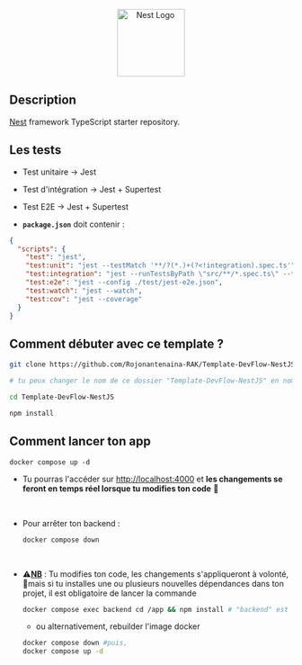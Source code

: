 <p align="center">
  <a href="http://nestjs.com/" target="blank"><img src="https://nestjs.com/img/logo-small.svg" width="120" alt="Nest Logo" /></a>
</p>

[circleci-image]: https://img.shields.io/circleci/build/github/nestjs/nest/master?token=abc123def456
[circleci-url]: https://circleci.com/gh/nestjs/nest

## Description

[Nest](https://github.com/nestjs/nest) framework TypeScript starter repository.

## Les tests
- Test unitaire → Jest
- Test d'intégration → Jest + Supertest
- Test E2E → Jest + Supertest

- **`package.json`** doit contenir :
```json
{
  "scripts": {
    "test": "jest",
    "test:unit": "jest --testMatch '**/?(*.)+(?<!integration).spec.ts'",
    "test:integration": "jest --runTestsByPath \"src/**/*.spec.ts\" --testPathIgnorePatterns=integration",
    "test:e2e": "jest --config ./test/jest-e2e.json",
    "test:watch": "jest --watch",
    "test:cov": "jest --coverage"
  }
}
```

## Comment débuter avec ce template ?
```bash
git clone https://github.com/Rojonantenaina-RAK/Template-DevFlow-NestJS

# tu peux changer le nom de ce dossier "Template-DevFlow-NestJS" en nom de ton projet , ainsi que le contenu de package.json {"name": "<nom-de-ton-projet>"}

cd Template-DevFlow-NestJS

npm install
```

## Comment lancer ton app
```
docker compose up -d
```
- Tu pourras l'accéder sur [http://localhost:4000](http://localhost:4000) et **les changements se feront en temps réel lorsque tu modifies ton code** 🎉

<br/>

- Pour arrêter ton backend :
    ```
    docker compose down
    ```

<br/>

- ⚠️<u>**NB**</u> : Tu modifies ton code, les changements s'appliqueront à volonté, 🔴mais si tu installes une ou plusieurs nouvelles dépendances dans ton projet, il est obligatoire de lancer la commande
    ```bash
    docker compose exec backend cd /app && npm install # "backend" est le nom du service déclaré dans docker-compose.yml
    ```
    - ou alternativement, rebuilder l'image docker
    ```bash
    docker compose down #puis,
    docker compose up -d
    ```
    
